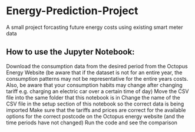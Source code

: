 # Energy-Prediction-Project
A small project forcasting future energy costs using existing smart meter data

## How to use the Jupyter Notebook:
Download the consumption data from the desired period from the Octopus Energy Website (be aware that if the dataset is not for an entire year, the consumption patterns may not be representative for the entire years costs. Also, be aware that your consumption habits may change after changing tariff e.g. charging an electric car over a certain time of day)
Move the CSV file into the same folder that this notebook is in
Change the name of the CSV file in the setup section of this notebook so the correct data is being imported
Make sure that the tariffs and prices are correct for the available options for the correct postcode on the Octopus energy website (and the time periods have not changed)
Run the code and see the comparison
